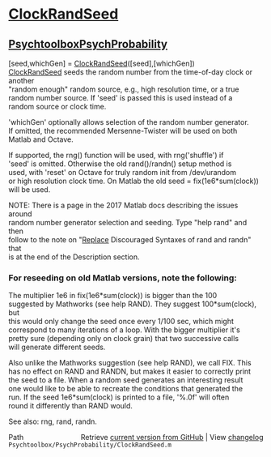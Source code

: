 # [ClockRandSeed](ClockRandSeed)
## [Psychtoolbox](Psychtoolbox)[PsychProbability](PsychProbability)

[seed,whichGen] = [ClockRandSeed](ClockRandSeed)([seed],[whichGen])  
[ClockRandSeed](ClockRandSeed) seeds the random number from the time-of-day clock or another  
"random enough" random source, e.g., high resolution time, or a true  
random number source. If 'seed' is passed this is used instead of a  
random source or clock time.  
  
'whichGen' optionally allows selection of the random number generator.  
If omitted, the recommended Mersenne-Twister will be used on both  
Matlab and Octave.  
  
If supported, the rng() function will be used, with rng('shuffle') if  
'seed' is omitted. Otherwise the old rand()/randn() setup method is  
used, with 'reset' on Octave for truly random init from /dev/urandom  
or high resolution clock time. On Matlab the old seed = fix(1e6\*sum(clock))  
will be used.  
  
NOTE: There is a page in the 2017 Matlab docs describing the issues around  
random number generator selection and seeding. Type "help rand" and then  
follow to the note on "[Replace](Replace) Discouraged Syntaxes of rand and randn" that  
is at the end of the Description section.  
  
### For reseeding on old Matlab versions, note the following:  
  
The multiplier 1e6 in fix(1e6\*sum(clock)) is bigger than the 100  
suggested by Mathworks (see help RAND). They suggest 100\*sum(clock), but  
this would only change the seed once every 1/100 sec, which might  
correspond to many iterations of a loop. With the bigger multiplier it's  
pretty sure (depending only on clock grain) that two successive calls  
will generate different seeds.  
  
Also unlike the Mathworks suggestion (see help RAND), we call FIX. This  
has no effect on RAND and RANDN, but makes it easier to correctly print  
the seed to a file. When a random seed generates an interesting result  
one would like to be able to recreate the conditions that generated the  
run. If the seed 1e6\*sum(clock) is printed to a file, '%.0f' will often  
round it differently than RAND would.  
  
See also: rng, rand, randn.  




<div class="code_header" style="text-align:right;">
  <span style="float:left;">Path&nbsp;&nbsp;</span> <span class="counter">Retrieve <a href=
  "https://raw.github.com/Psychtoolbox-3/Psychtoolbox-3/beta/Psychtoolbox/PsychProbability/ClockRandSeed.m">current version from GitHub</a> | View <a href=
  "https://github.com/Psychtoolbox-3/Psychtoolbox-3/commits/beta/Psychtoolbox/PsychProbability/ClockRandSeed.m">changelog</a></span>
</div>
<div class="code">
  <code>Psychtoolbox/PsychProbability/ClockRandSeed.m</code>
</div>

